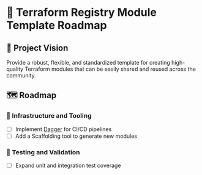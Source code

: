 # 🚀 Terraform Registry Module Template Roadmap

## 🌟 Project Vision

Provide a robust, flexible, and standardized template for creating high-quality Terraform modules that can be easily shared and reused across the community.

## 🗺️ Roadmap

### 🔧 Infrastructure and Tooling

- [ ] Implement [Dagger](https://dagger.io/) for CI/CD pipelines
- [ ] Add a Scaffolding tool to generate new modules

### 🧪 Testing and Validation

- [ ] Expand unit and integration test coverage
